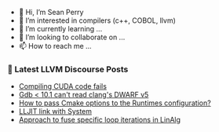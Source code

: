 - 👋 Hi, I’m Sean Perry
- 👀 I’m interested in compilers (c++, COBOL, llvm)
- 🌱 I’m currently learning ...
- 💞️ I’m looking to collaborate on ...
- 📫 How to reach me ...

<!---
s66perry/s66perry is a ✨ special ✨ repository because its `README.md` (this file) appears on your GitHub profile.
You can click the Preview link to take a look at your changes.
--->
### 📕 Latest LLVM Discourse Posts

<!-- DISCOURSE-LLVM:START -->
- [Compiling CUDA code fails](https://discourse.llvm.org/t/compiling-cuda-code-fails/61240#post_1)
- [Gdb &lt; 10.1 can&#39;t read clang&#39;s DWARF v5](https://discourse.llvm.org/t/gdb-10-1-cant-read-clangs-dwarf-v5/6035#post_14)
- [How to pass Cmake options to the Runtimes configuration?](https://discourse.llvm.org/t/how-to-pass-cmake-options-to-the-runtimes-configuration/61235#post_1)
- [LLJIT link with System](https://discourse.llvm.org/t/lljit-link-with-system/61233#post_2)
- [Approach to fuse specific loop iterations in LinAlg](https://discourse.llvm.org/t/approach-to-fuse-specific-loop-iterations-in-linalg/61116#post_12)
<!-- DISCOURSE-LLVM:END -->
